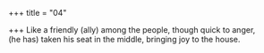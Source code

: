 +++
title = "04"

+++
Like a friendly (ally) among the people, though quick to anger,  
(he has) taken his seat in the middle, bringing joy to the house.  